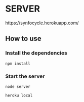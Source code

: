 # SERVER

https://synfocycle.herokuapp.com/

## How to use

### Install the dependencies

```
npm install
```

### Start the server

```
node server
```
```
heroku local
```